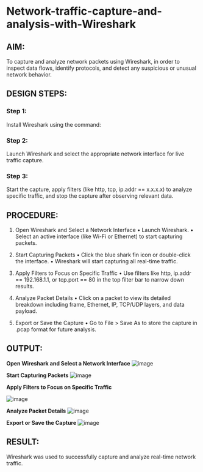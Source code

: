 # Network-traffic-capture-and-analysis-with-Wireshark
## AIM:
To capture and analyze network packets using Wireshark, in order to inspect data flows, identify protocols, and detect any suspicious or unusual network behavior.

## DESIGN STEPS:
### Step 1:
Install Wireshark using the command:

### Step 2:
Launch Wireshark and select the appropriate network interface for live traffic capture.

### Step 3:
Start the capture, apply filters (like http, tcp, ip.addr == x.x.x.x) to analyze specific traffic, and stop the capture after observing relevant data.


## PROCEDURE:
1. Open Wireshark and Select a Network Interface
• Launch Wireshark.
• Select an active interface (like Wi-Fi or Ethernet) to start capturing packets.

2. Start Capturing Packets
• Click the blue shark fin icon or double-click the interface.
• Wireshark will start capturing all real-time traffic.

3. Apply Filters to Focus on Specific Traffic
• Use filters like http, ip.addr == 192.168.1.1, or tcp.port == 80 in the top filter
bar to narrow down results.

4. Analyze Packet Details
• Click on a packet to view its detailed breakdown including frame, Ethernet,
IP, TCP/UDP layers, and data payload.

5. Export or Save the Capture
• Go to File > Save As to store the capture in .pcap format for future analysis.

## OUTPUT:
**Open Wireshark and Select a Network Interface**
![image](https://github.com/user-attachments/assets/bd32d5ca-13e1-4923-8590-207e32e12ced)


**Start Capturing Packets**
![image](https://github.com/user-attachments/assets/d315e201-72d2-4b8a-9e81-2b02e203ed56)


**Apply Filters to Focus on Specific Traffic**

![image](https://github.com/user-attachments/assets/f275c6be-ffb4-435f-b774-98b558ef18dc)


**Analyze Packet Details**
![image](https://github.com/user-attachments/assets/66b400b9-45cb-4fe3-a482-605e5caf80a5)




**Export or Save the Capture**
![image](https://github.com/user-attachments/assets/582f1b2c-bdcc-48a9-90e5-1659f17f48be)


## RESULT:
Wireshark was used to successfully capture and analyze real-time network traffic.

